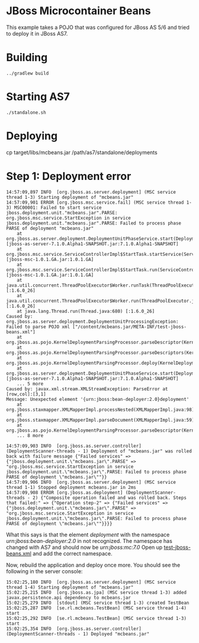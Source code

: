 # JBoss Microcontainer Beans
This example takes a POJO that was configured for JBoss AS 5/6 and tried to deploy it in JBoss AS7.


# Building

    ../gradlew build

# Starting AS7
    
    ./standalone.sh
    
# Deploying
   cp target/libs/mcbeans.jar /path/as7/standalone/deployments
   

# Step 1: Deployment error 

    14:57:09,897 INFO  [org.jboss.as.server.deployment] (MSC service thread 1-3) Starting deployment of "mcbeans.jar"
    14:57:09,901 ERROR [org.jboss.msc.service.fail] (MSC service thread 1-3) MSC00001: Failed to start service jboss.deployment.unit."mcbeans.jar".PARSE: org.jboss.msc.service.StartException in service jboss.deployment.unit."mcbeans.jar".PARSE: Failed to process phase PARSE of deployment "mcbeans.jar"
        at org.jboss.as.server.deployment.DeploymentUnitPhaseService.start(DeploymentUnitPhaseService.java:121) [jboss-as-server-7.1.0.Alpha1-SNAPSHOT.jar:7.1.0.Alpha1-SNAPSHOT]
        at org.jboss.msc.service.ServiceControllerImpl$StartTask.startService(ServiceControllerImpl.java:1824) [jboss-msc-1.0.1.GA.jar:1.0.1.GA]
        at org.jboss.msc.service.ServiceControllerImpl$StartTask.run(ServiceControllerImpl.java:1759) [jboss-msc-1.0.1.GA.jar:1.0.1.GA]
        at java.util.concurrent.ThreadPoolExecutor$Worker.runTask(ThreadPoolExecutor.java:886) [:1.6.0_26]
        at java.util.concurrent.ThreadPoolExecutor$Worker.run(ThreadPoolExecutor.java:908) [:1.6.0_26]
        at java.lang.Thread.run(Thread.java:680) [:1.6.0_26]
    Caused by: org.jboss.as.server.deployment.DeploymentUnitProcessingException: Failed to parse POJO xml ["/content/mcbeans.jar/META-INF/test-jboss-beans.xml"]
        at org.jboss.as.pojo.KernelDeploymentParsingProcessor.parseDescriptor(KernelDeploymentParsingProcessor.java:131)
        at org.jboss.as.pojo.KernelDeploymentParsingProcessor.parseDescriptors(KernelDeploymentParsingProcessor.java:105)
        at org.jboss.as.pojo.KernelDeploymentParsingProcessor.deploy(KernelDeploymentParsingProcessor.java:74)
        at org.jboss.as.server.deployment.DeploymentUnitPhaseService.start(DeploymentUnitPhaseService.java:115) [jboss-as-server-7.1.0.Alpha1-SNAPSHOT.jar:7.1.0.Alpha1-SNAPSHOT]
        ... 5 more
    Caused by: javax.xml.stream.XMLStreamException: ParseError at [row,col]:[3,1]
    Message: Unexpected element '{urn:jboss:bean-deployer:2.0}deployment'
        at org.jboss.staxmapper.XMLMapperImpl.processNested(XMLMapperImpl.java:98)
        at org.jboss.staxmapper.XMLMapperImpl.parseDocument(XMLMapperImpl.java:59)
        at org.jboss.as.pojo.KernelDeploymentParsingProcessor.parseDescriptor(KernelDeploymentParsingProcessor.java:124)
        ... 8 more

    14:57:09,903 INFO  [org.jboss.as.server.controller] (DeploymentScanner-threads - 1) Deployment of "mcbeans.jar" was rolled back with failure message {"Failed services" => {"jboss.deployment.unit.\"mcbeans.jar\".PARSE" => "org.jboss.msc.service.StartException in service jboss.deployment.unit.\"mcbeans.jar\".PARSE: Failed to process phase PARSE of deployment \"mcbeans.jar\""}}
    14:57:09,906 INFO  [org.jboss.as.server.deployment] (MSC service thread 1-1) Stopped deployment mcbeans.jar in 2ms
    14:57:09,908 ERROR [org.jboss.as.deployment] (DeploymentScanner-threads - 2) {"Composite operation failed and was rolled back. Steps that failed:" => {"Operation step-2" => {"Failed services" => {"jboss.deployment.unit.\"mcbeans.jar\".PARSE" => "org.jboss.msc.service.StartException in service jboss.deployment.unit.\"mcbeans.jar\".PARSE: Failed to process phase PARSE of deployment \"mcbeans.jar\""}}}}
What this says is that the element _deployment_ with the namespace _urn:jboss:bean-deployer:2.0_ in not recognized. The namespace has changed with AS7 and should 
now be _urn:jboss:mc:7.0_
Open up [test-jboss-beans.xml](mcbeans/src/main/resources/test-jboss-beans.xml) and add the correct namespace.

Now, rebuild the application and deploy once more. You should see the following in the server console:

    15:02:25,180 INFO  [org.jboss.as.server.deployment] (MSC service thread 1-4) Starting deployment of "mcbeans.jar"
    15:02:25,215 INFO  [org.jboss.as.jpa] (MSC service thread 1-3) added javax.persistence.api dependency to mcbeans.jar
    15:02:25,279 INFO  [stdout] (MSC service thread 1-3) created TestBean
    15:02:25,287 INFO  [se.rl.mcbeans.TestBean] (MSC service thread 1-4) start
    15:02:25,292 INFO  [se.rl.mcbeans.TestBean] (MSC service thread 1-3) start
    15:02:25,354 INFO  [org.jboss.as.server.controller] (DeploymentScanner-threads - 1) Deployed "mcbeans.jar"
